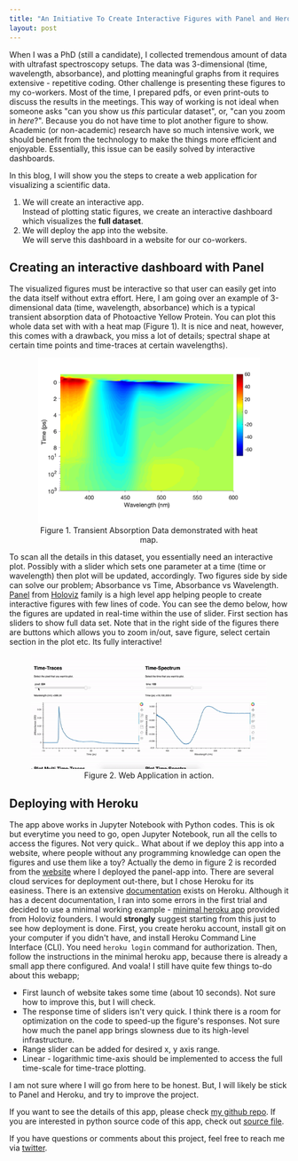 ```yaml
---
title: "An Initiative To Create Interactive Figures with Panel and Heroku"
layout: post
---
```


When I was a PhD (still a candidate), I collected tremendous amount of data with ultrafast spectroscopy setups. The data was 3-dimensional (time, wavelength, absorbance), and plotting meaningful graphs from it requires extensive - repetitive coding. Other challenge is presenting these figures to my co-workers. Most of the time, I prepared pdfs, or even print-outs to discuss the results in the meetings. This way of working is not ideal when someone asks "can you show us *this* particular dataset", or, "can you zoom in *here*?". Because you do not have time to plot another figure to show. Academic (or non-academic) research have so much intensive work, we should benefit from the technology to make the things more efficient and enjoyable. Essentially, this issue can be easily solved by interactive dashboards.

In this blog, I will show you the steps to create a web application for visualizing a scientific data. 

1) We will create an interactive app.<br>
Instead of plotting static figures, we create an interactive dashboard which visualizes the **full dataset**. 
2) We will deploy the app into the website.<br>
We will serve this dashboard in a website for our co-workers. 

## Creating an interactive dashboard with Panel

The visualized figures must be interactive so that user can easily get into the data itself without extra effort. Here, I am going over an example of 3-dimensional data (time, wavelength, absorbance) which is a typical transient absorption data of Photoactive Yellow Protein. You can plot this whole data set with with a heat map (Figure 1). It is nice and neat, however, this comes with a drawback, you miss a lot of details; spectral shape at certain time points and time-traces at certain wavelengths).

<center>
    <figure>
    <img src="/assets/images/heatmap.png" alt="heatmap" width="400"/>
    <figcaption>Figure 1. Transient Absorption Data demonstrated with heat map.</figcaption>
    </figure>
</center>

To scan all the details in this dataset, you essentially need an interactive plot. Possibly with a slider which sets one parameter at a time (time or wavelength) then plot will be updated, accordingly. Two figures side by side can solve our problem; Absorbance vs Time, Absorbance vs Wavelength. [Panel](https://panel.holoviz.org/) from [Holoviz](https://holoviz.org/) family is a high level app helping people to create interactive figures with few lines of code. You can see the demo below, how the figures are updated in real-time within the use of slider. First section has sliders to show full data set. Note that in the right side of the figures there are buttons which allows you to zoom in/out, save figure, select certain section in the plot etc. Its fully interactive! 

<center>
    <figure>
    <img src="/assets/images/demoinaction.gif" alt="herokudemo" width="600"/>
    <figcaption>Figure 2. Web Application in action.</figcaption>
    </figure>
</center>

## Deploying with Heroku

The app above works in Jupyter Notebook with Python codes. This is ok but everytime you need to go, open Jupyter Notebook, run all the cells to access the figures. Not very quick.. What about if we deploy this app into a website, where people without any programming knowledge can open the figures and use them like a toy? Actually the demo in figure 2 is recorded from the [website](https://visud.herokuapp.com/) where I deployed the panel-app into. There are several cloud services for deployment  out-there, but I chose Heroku for its easiness. There is an extensive [documentation](https://devcenter.heroku.com/articles/getting-started-with-python?singlepage=true 
) exists on Heroku. Although it has a decent documentation, I ran into some errors in the first trial and decided to use a minimal working example - [minimal heroku app](https://github.com/pyviz-demos/minimal-heroku-demo) provided from Holoviz founders. I would **strongly** suggest starting from this just to see how deployment is done. First, you create heroku account, install git on your computer if you didn't have, and install Heroku Command Line Interface (CLI). You need `heroku login` command for authorization. Then, follow the instructions in the minimal heroku app, because there is already a small app there configured. And voala! I still have quite few things to-do about this webapp;
- First launch of website takes some time (about 10 seconds). Not sure how to improve this, but I will check.
- The response time of sliders isn't very quick. I think there is a room for optimization on the code to speed-up the figure's responses. Not sure how much the panel app brings slowness due to its high-level infrastructure. 
- Range slider can be added for desired x, y axis range. 
- Linear - logarithmic time-axis should be implemented to access the full time-scale for time-trace plotting. 

I am not sure where I will go from here to be honest. But, I will likely be stick to Panel and Heroku, and try to improve the project. 

If you want to see the details of this app, please check [my github repo](https://github.com/earik87/visualize-ultrafast-data). If you are interested in python source code of this app, check out [source file](https://github.com/earik87/visualize-ultrafast-data/blob/master/visud-heroku-app/vis_ultrafast_data.ipynb).

If you have questions or comments about this project, feel free to reach me via [twitter](https://twitter.com/earik87).
